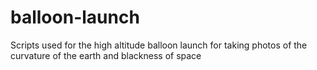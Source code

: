 # balloon-launch
Scripts used for the high altitude balloon launch for taking photos of the curvature of the earth and blackness of space
